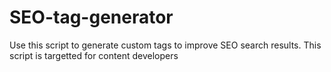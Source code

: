 # SEO-tag-generator
Use this script to generate custom tags to improve SEO search results. This script is targetted for content developers
